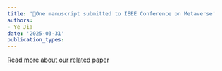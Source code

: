 ```yaml
---
title: '👏One manuscript submitted to IEEE Conference on Metaverse'
authors:
- Ye Jia
date: '2025-03-31'
publication_types:
---
```

[Read more about our related paper](/upcoming/ieee_metaverse/)




